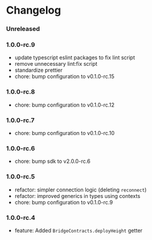 # Changelog

### Unreleased

### 1.0.0-rc.9

- update typescript eslint packages to fix lint script
- remove unnecessary lint:fix script
- standardize prettier
- chore: bump configuration to v0.1.0-rc.15

### 1.0.0-rc.8

- chore: bump configuration to v0.1.0-rc.12

### 1.0.0-rc.7

- chore: bump configuration to v0.1.0-rc.10

### 1.0.0-rc.6

- chore: bump sdk to v2.0.0-rc.6

### 1.0.0-rc.5

- refactor: simpler connection logic (deleting `reconnect`)
- refactor: improved generics in types using contexts
- chore: bump configuration to v0.1.0-rc.9

### 1.0.0-rc.4

- feature: Added `BridgeContracts.deployHeight` getter
